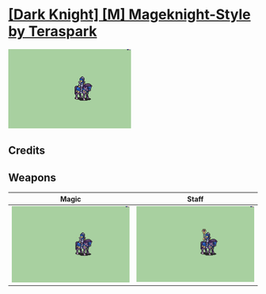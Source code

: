 # [\[Dark Knight\] \[M\] Mageknight-Style by Teraspark](./)

<img src="./6.%20Magic/Magic_000.png" alt="[Dark Knight] [M] Mageknight-Style by Teraspark standing" />

## Credits



## Weapons


|Magic |Staff |
|  :---: | :---: |
| <img alt="Magic animation" src="./6.%20Magic/Magic.gif" /> | <img alt="Staff animation" src="./7.%20Staff/Staff.gif" /> |

